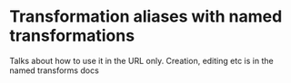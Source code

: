 # Transformation aliases with named transformations

Talks about how to use it in the URL only. Creation, editing etc is in the named transforms docs
